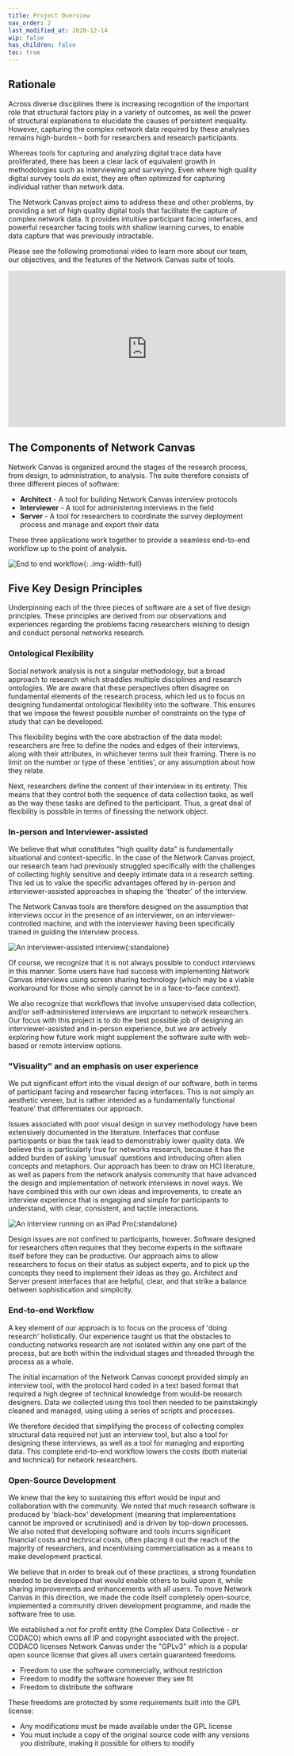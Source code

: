 ```yaml
---
title: Project Overview
nav_order: 2
last_modified_at: 2020-12-14
wip: false
has_children: false
toc: true
---
```

## Rationale

Across diverse disciplines there is increasing recognition of the important role that structural factors play in a variety of outcomes, as well the power of structural explanations to elucidate the causes of persistent inequality. However, capturing the complex network data required by these analyses remains high-burden – both for researchers and research participants.

Whereas tools for capturing and analyzing digital trace data have proliferated, there has been a clear lack of equivalent growth in methodologies such as interviewing and surveying. Even where high quality digital survey tools *do* exist, they are often optimized for capturing individual rather than network data.

The Network Canvas project aims to address these and other problems, by providing a set of high quality digital tools that facilitate the capture of complex network data. It provides intuitive participant facing interfaces, and powerful researcher facing tools with shallow learning curves, to enable data capture that was previously intractable. 

Please see the following promotional video to learn more about our team, our objectives, and the features of the Network Canvas suite of tools.

<iframe width="560" height="315" src="https://www.youtube.com/embed/XzfE6j-LnII" frameborder="0" allowfullscreen style="margin: 0 auto; display: block"></iframe>

## The Components of Network Canvas

Network Canvas is organized around the stages of the research process, from design, to administration, to analysis. The suite therefore consists of three different pieces of software:

* **Architect** - A tool for building Network Canvas interview protocols
* **Interviewer** - A tool for administering interviews in the field
* **Server** - A tool for researchers to coordinate the survey deployment process and manage and export their data

These three applications work together to provide a seamless end-to-end workflow up to the point of analysis.

![End to end workflow](/assets/img/introduction-images/workflow@2x.png){: .img-width-full}

## Five Key Design Principles

Underpinning each of the three pieces of software are a set of five design principles. These principles are derived from our observations and experiences regarding the problems facing researchers wishing to design and conduct personal networks research.

### Ontological Flexibility

Social network analysis is not a singular methodology, but a broad approach to research which straddles multiple disciplines and research ontologies. We are aware that these perspectives often disagree on fundamental elements of the research process, which led us to focus on designing fundamental ontological flexibility into the software. This ensures that we impose the fewest possible number of constraints on the type of study that can be developed.

This flexibility begins with the core abstraction of the data model: researchers are free to define the nodes and edges of their interviews, along with their attributes, in whichever terms suit their framing. There is no limit on the number or type of these 'entities', or any assumption about how they relate. 

Next, researchers define the content of their interview in its entirety. This means that they control both the sequence of data collection tasks, as well as the way these tasks are defined to the participant. Thus, a great deal of flexibility is possible in terms of finessing the network object.

### In-person and Interviewer-assisted

We believe that what constitutes "high quality data" is fundamentally situational and context-specific. In the case of the Network Canvas project, our research team had previously struggled specifically with the challenges of collecting highly sensitive and deeply intimate data in a research setting. This led us to value the specific advantages offered by in-person and interviewer-assisted approaches in shaping the 'theater' of the interview.

The Network Canvas tools are therefore designed on the assumption that interviews occur in the presence of an interviewer, on an interviewer-controlled machine, and with the interviewer having been specifically trained in guiding the interview process. 

![An interviewer-assisted interview](/assets/img/introduction-images/interviewer-assisted.png){:standalone}

Of course, we recognize that it is not always possible to conduct interviews in this manner. Some users have had success with implementing Network Canvas interviews using screen sharing technology (which may be a viable workaround for those who simply cannot be in a face-to-face context). 

We also recognize that workflows that involve unsupervised data collection, and/or self-administered interviews are important to network researchers. Our focus with this project is to do the best possible job of designing an interviewer-assisted and in-person experience, but we are actively exploring how future work might supplement the software suite with web-based or remote interview options. 

### "Visuality" and an emphasis on user experience

We put significant effort into the visual design of our software, both in terms of participant facing and researcher facing interfaces. This is not simply an aesthetic veneer, but is rather intended as a fundamentally functional 'feature' that differentiates our approach.

Issues associated with poor visual design in survey methodology have been extensively documented in the literature. Interfaces that confuse participants or bias the task lead to demonstrably lower quality data. We believe this is particularly true for networks research, because it has the added burden of asking 'unusual' questions and introducing often alien concepts and metaphors. Our approach has been to draw on HCI literature, as well as papers from the network analysis community that have advanced the design and implementation of network interviews in novel ways. We have combined this with our own ideas and improvements, to create an interview experience that is engaging and simple for participants to understand, with clear, consistent, and tactile interactions.

![An interview running on an iPad Pro](/assets/img/introduction-images/visual.png){:standalone}

Design issues are not confined to participants, however. Software designed for researchers often requires that they become experts in the software itself before they can be productive. Our approach aims to allow researchers to focus on their status as subject experts, and to pick up the concepts they need to implement their ideas as they go. Architect and Server present interfaces that are helpful, clear, and that strike a balance between sophistication and simplicity. 

### End-to-end Workflow

A key element of our approach is to focus on the process of 'doing research' holistically. Our experience taught us that the obstacles to conducting networks research are not isolated within any one part of the process, but are both within the individual stages and threaded through the process as a whole.

The initial incarnation of the Network Canvas concept provided simply an interview tool, with the protocol hard coded in a text based format that required a high degree of technical knowledge from would-be research designers. Data we collected using this tool then needed to be painstakingly cleaned and managed, using using a series of scripts and processes.

We therefore decided that simplifying the process of collecting complex structural data required not just an interview tool, but also a tool for designing these interviews, as well as a tool for managing and exporting data. This complete end-to-end workflow lowers the costs (both material and technical) for network researchers.

### Open-Source Development

We knew that the key to sustaining this effort would be input and collaboration with the community. We noted that much research software is produced by 'black-box' development (meaning that implementations cannot be improved or scrutinised) and is driven by top-down processes. We also noted that developing software and tools incurrs significant financial costs and technical costs, often placing it out the reach of the majority of researchers, and incentivising commercialisation as a means to make development practical.

We believe that in order to break out of these practices, a strong foundation needed to be developed that would enable others to build upon it, while sharing improvements and enhancements with all users. To move Network Canvas in this direction, we made the code itself completely open-source, implemented a community driven development programme, and made the software free to use.

We established a not for profit entity (the Complex Data Collective - or CODACO) which owns all IP and copyright associated with the project. CODACO licenses Network Canvas under the "GPLv3" which is a popular open source license that gives all users certain guaranteed freedoms.

* Freedom to use the software commercially, without restriction
* Freedom to modify the software however they see fit
* Freedom to distribute the software

These freedoms are protected by some requirements built into the GPL license:

* Any modifications must be made available under the GPL license
* You must include a copy of the original source code with any versions you distribute, making it possible for others to modify
